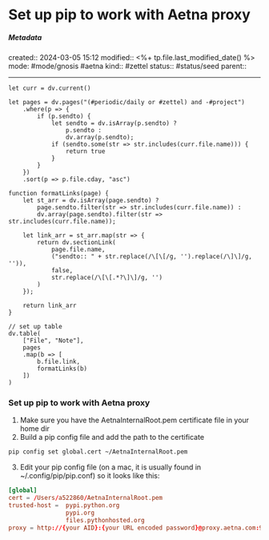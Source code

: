 # Set up pip to work with Aetna proxy

##### Metadata
created:: 2024-03-05 15:12
modified:: <%+ tp.file.last_modified_date() %>
mode: #mode/gnosis #aetna 
kind:: #zettel 
status:: #status/seed
parent:: 
***


```dataviewjs
let curr = dv.current()

let pages = dv.pages("(#periodic/daily or #zettel) and -#project")
	.where(p => {
		if (p.sendto) {
			let sendto = dv.isArray(p.sendto) ? 
				p.sendto : 
				dv.array(p.sendto);
			if (sendto.some(str => str.includes(curr.file.name))) {
				return true
			}
		}		
	})
	.sort(p => p.file.cday, "asc")

function formatLinks(page) {
	let st_arr = dv.isArray(page.sendto) ?
		page.sendto.filter(str => str.includes(curr.file.name)) :
		dv.array(page.sendto).filter(str => str.includes(curr.file.name));

	let link_arr = st_arr.map(str => {
		return dv.sectionLink(
			page.file.name,
			("sendto:: " + str.replace(/\[\[/g, '').replace(/\]\]/g, '')),
			false,
			str.replace(/\[\[.*?\]\]/g, '')
		)
	});

	return link_arr
}

// set up table
dv.table(
	["File", "Note"], 
	pages
	.map(b => [
		b.file.link,
		formatLinks(b)
	])
)
```

### Set up pip to work with Aetna proxy

1. Make sure you have the AetnaInternalRoot.pem certificate file in your home dir
2. Build a pip config file and add the path to the certificate
```bash
pip config set global.cert ~/AetnaInternalRoot.pem
```
3. Edit your pip config file (on a mac, it is usually found in ~/.config/pip/pip.conf) so it looks like this: 
```toml
[global]
cert = /Users/a522860/AetnaInternalRoot.pem
trusted-host =  pypi.python.org
				pypi.org
				files.pythonhosted.org
proxy = http://{your AID}:{your URL encoded password}@proxy.aetna.com:9119
```



